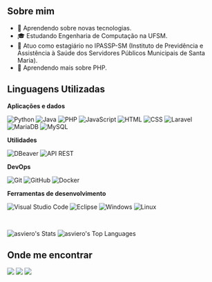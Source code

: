 ## Sobre mim

- 🤔 Aprendendo sobre novas tecnologias.
- 🎓 Estudando Engenharia de Computação na UFSM.
- 💼 Atuo como estagiário no IPASSP-SM (Instituto de Previdência e Assistência à Saúde dos Servidores Públicos Municipais de Santa Maria).
- 🌱 Aprendendo mais sobre PHP.

## Linguagens Utilizadas

**Aplicações e dados**

![Python](https://img.shields.io/badge/Python-14354C?style=for-the-badge&logo=python&logoColor=white)
![Java](https://img.shields.io/badge/Java-ED8B00?style=for-the-badge&logo=java&logoColor=white)
![PHP](https://img.shields.io/badge/PHP-777BB4?style=for-the-badge&logo=php&logoColor=white)
![JavaScript](https://img.shields.io/badge/JavaScript-F7DF1E?style=for-the-badge&logo=javascript&logoColor=black)
![HTML](https://img.shields.io/badge/HTML-239120?style=for-the-badge&logo=html5&logoColor=white)
![CSS](https://img.shields.io/badge/CSS-239120?&style=for-the-badge&logo=css3&logoColor=white)
![Laravel](https://img.shields.io/badge/Laravel-FF2D20?style=for-the-badge&logo=laravel&logoColor=white)
![MariaDB](https://img.shields.io/badge/MariaDB-01529E?style=for-the-badge&logo=mariadb&logoColor=white)
![MySQL](https://img.shields.io/badge/MySQL-00000F?style=for-the-badge&logo=mysql&logoColor=white)

**Utilidades**

![DBeaver](https://img.shields.io/badge/DBeaver-3D8DCC?style=for-the-badge&logo=dbeaver&logoColor=white)
![API REST](https://img.shields.io/badge/API-REST-007ACC?style=for-the-badge)

**DevOps**

![Git](https://img.shields.io/badge/-Git-333333?style=flat&logo=git)
![GitHub](https://img.shields.io/badge/-GitHub-333333?style=flat&logo=github)
![Docker](https://img.shields.io/badge/-Docker-333333?style=flat&logo=docker)

**Ferramentas de desenvolvimento**

![Visual Studio Code](https://img.shields.io/badge/-Visual%20Studio%20Code-333333?style=flat&logo=visual-studio-code&logoColor=007ACC)
![Eclipse](https://img.shields.io/badge/-Eclipse-333333?style=flat&logo=eclipse-ide&logoColor=2C2255)
![Windows](https://img.shields.io/badge/Windows-017AD7?style=for-the-badge&logo=windows&logoColor=white)
![Linux](https://img.shields.io/badge/Linux-E34F26?style=for-the-badge&logo=linux&logoColor=black)

<br/>

![asviero's Stats](https://github-readme-stats.vercel.app/api?username=asviero&theme=midnight-purple&show_icons=true&hide_border=true&count_private=true)
![asviero's Top Languages](https://github-readme-stats.vercel.app/api/top-langs/?username=asviero&theme=midnight-purple&show_icons=true&hide_border=true&layout=compact)

## Onde me encontrar

<div> 
  <a href="https://www.linkedin.com/in/asviero" target="_blank"><img src="https://img.shields.io/badge/-LinkedIn-%237356d9?style=for-the-badge&logo=linkedin&logoColor=white" target="_blank"></a> 
  <a href = "mailto:angelosviero@gmail.com"><img src="https://img.shields.io/badge/-Gmail-%23C71585?style=for-the-badge&logo=gmail&logoColor=white" target="_blank"></a>
  <a href="https://instagram.com/asviero" target="_blank"><img src="https://img.shields.io/badge/-Instagram-%238A2BE2?style=for-the-badge&logo=instagram&logoColor=white" target="_blank"></a>
</div>
